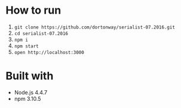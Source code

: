 # How to run

1. `git clone https://github.com/dortonway/serialist-07.2016.git`
2. `cd serialist-07.2016`
3. `npm i`
4. `npm start`
5. `open http://localhost:3000`

# Built with

- Node.js 4.4.7
- npm 3.10.5